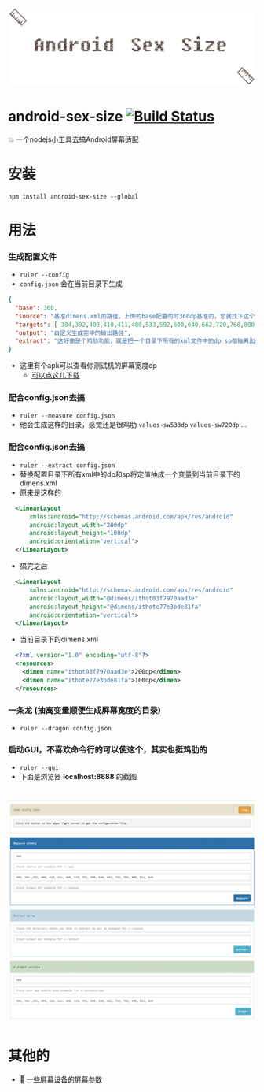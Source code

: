 # ![android-sex-size](art/logo.png)

# android-sex-size [![Build Status](https://travis-ci.org/dtboy1995/android-sex-size.svg?branch=master)](https://travis-ci.org/dtboy1995/android-sex-size)
:boom: 一个nodejs小工具去搞Android屏幕适配

# 安装
```
npm install android-sex-size --global
```

# 用法

### 生成配置文件
- `ruler --config`
- `config.json` 会在当前目录下生成
```json
{
  "base": 360,
  "source": "基准dimens.xml的路径，上面的base配置的时360dp基准的，您就找下这个xml的路径写在这儿就行",
  "targets": [ 384,392,400,410,411,480,533,592,600,640,662,720,768,800,811,820 ],
  "output": "自定义生成完毕的输出路径",
  "extract": "这好像是个鸡肋功能，就是把一个目录下所有的xml文件中的dp sp都抽离出来换成变量。"
}
```
- 这里有个apk可以查看你测试机的屏幕宽度dp
  - [可以点这儿下载](apps/infomation.apk)

### 配合config.json去搞
- `ruler --measure config.json`
- 他会生成这样的目录，感觉还是很鸡肋 `values-sw533dp` `values-sw720dp` ...

### 配合config.json去搞
- `ruler --extract config.json`
- 替换配置目录下所有xml中的dp和sp将定值抽成一个变量到当前目录下的dimens.xml
- 原来是这样的
```xml
  <LinearLayout
      xmlns:android="http://schemas.android.com/apk/res/android"
      android:layout_width="200dp"
      android:layout_height="100dp"
      android:orientation="vertical">
  </LinearLayout>
```
- 搞完之后
```xml
  <LinearLayout
      xmlns:android="http://schemas.android.com/apk/res/android"
      android:layout_width="@dimens/ithot03f7970aad3e"
      android:layout_height="@dimens/ithote77e3bde81fa"
      android:orientation="vertical">
  </LinearLayout>
```
- 当前目录下的dimens.xml
```xml
  <?xml version="1.0" encoding="utf-8"?>
  <resources>
    <dimen name="ithot03f7970aad3e">200dp</dimen>
    <dimen name="ithote77e3bde81fa">100dp</dimen>
  </resources>
```

### 一条龙 (抽离变量顺便生成屏幕宽度的目录)
- `ruler --dragon config.json`

### 启动GUI，不喜欢命令行的可以使这个，其实也挺鸡肋的
- `ruler --gui`
- 下面是浏览器 **localhost:8888** 的截图

# ![gui](art/gui.png)

# 其他的
- :page_facing_up: [一些屏幕设备的屏幕参数](screens/snippets.md)

